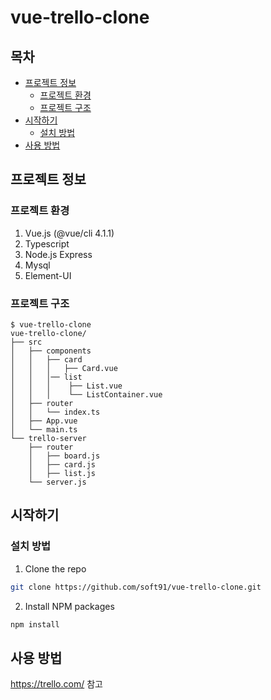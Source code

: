# vue-trello-clone

## 목차

* [프로젝트 정보](#about-the-project)
  * [프로젝트 환경](#built-with)
  * [프로젝트 구조](#built-with)
* [시작하기](#getting-started)
  * [설치 방법](#installation)
* [사용 방법](#usage)


## 프로젝트 정보

### 프로젝트 환경

1. Vue.js (@vue/cli 4.1.1)
2. Typescript
3. Node.js Express
4. Mysql
5. Element-UI

### 프로젝트 구조

```
$ vue-trello-clone
vue-trello-clone/
├── src
│   ├── components
│   │   ├── card
│   │   │   ├── Card.vue
│   │   │── list
│   │   │    ├── List.vue
│   │   │    └── ListContainer.vue
│   ├── router
│   │   └── index.ts
│   ├── App.vue
│   └── main.ts
└── trello-server
    ├── router
    │   ├── board.js
    │   ├── card.js
    │   ├── list.js
    └── server.js
```

## 시작하기

### 설치 방법

1. Clone the repo
```sh
git clone https://github.com/soft91/vue-trello-clone.git
```
2. Install NPM packages
```sh
npm install
```

## 사용 방법
<https://trello.com/> 참고
